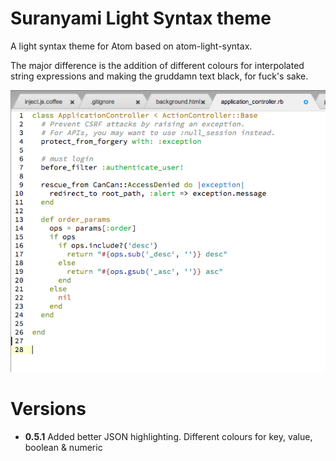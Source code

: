 # Suranyami Light Syntax theme

A light syntax theme for Atom based on atom-light-syntax.

The major difference is the addition of different colours for interpolated
string expressions and making the gruddamn text black, for fuck's sake.

![screen shot of Suranyami Light Syntax Theme](https://raw.githubusercontent.com/suranyami/suranyami-light-syntax/master/syntax-screen-shot.png)

Versions
========

* **0.5.1** Added better JSON highlighting. Different colours for key, value, boolean & numeric
